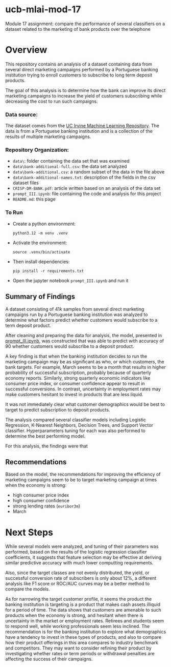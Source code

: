 # ucb-mlai-mod-17
Module 17 assignment: compare the performance of several classifiers on a dataset related to the marketing of bank products over the telephone

# Overview
This repository contains an analysis of a dataset containing data from several direct marketing campaigns performed by a Portuguese banking institution trying to enroll customers to subscribe to long term deposit products.

The goal of this analysis is to determine how the bank can improve its direct marketing campaigns to increase the yield of customers subscribing while decreasing the cost to run such campaigns.

### Data source:
The dataset comes from the [UC Irvine Machine Learning Repository](https://archive.ics.uci.edu/ml/datasets/bank+marketing). The data is from a Portuguese banking institution and is a collection of the results of multiple marketing campaigns.

### Repository Organization:
- `data\`: folder containing the data set that was examined
- `data\bank-additional-full.csv`: the data set analyzed
- `data\bank-additional.csv`: a random subset of the data in the file above
- `data\bank-additional-names.txt`: description of the fields in the csv dataset files
- `CRISP-DM-BANK.pdf`: article written based on an analysis of the data set
- `prompt_III.ipynb`: file containing the code and analysis for this project
- `README.md`: this page

### To Run
- Create a python environment:

  `python3.12 -m venv .venv`
- Activate the environment:

  `source .venv/bin/activate`
- Then install dependencies:

  `pip install -r requirements.txt`

- Open the jupyter notebook `prompt_III.ipynb` and run it

## Summary of Findings

A dataset consisting of $41k$ samples from several direct marketing campaigns run by a Portuguese banking institution was analyzed to determine what factors predict whether customers would subscribe to a term deposit product.

After cleaning and preparing the data for analysis, the model, presented in [prompt_III.ipynb](prompt_III.ipynb), was constructed that was able to predict with accuracy of $90%$ whether customers would subscribe to a deposit product.

A key finding is that when the banking institution decides to run the marketing campaign may be as significant as who, or which customers, the bank targets. For example, March seems to be a month that results in higher probability of successful subscription, probably because of quarterly economy reports. Similarly, strong quarterly economic indicators like consumer price index, or consumer confidence appear to result in successful conversions. In contrast, uncertainty in employment rates may make customers hesitant to invest in products that are less liquid.

It was not immediately clear what customer demographics would be best to target to predict subscription to deposit products.

The analysis compared several classifier models including Logistic Regression, K-Nearest Neighbors, Decision Trees, and Support Vector classifier. Hyperparameters tuning for each was also performed to determine the best performing model.

For this analysis, the findings were that 

## Recommendations

Based on the model, the recommendations for improving the efficiency of marketing campaigns seem to be to target marketing campaign at times when the economy is strong:
- high consumer price index
- high consumer confidence
- strong lending rates (`euribor3m`)
- March

# Next Steps

While several models were analyzed, and tuning of their parameters was performed, based on the results of the logistic regression classifier coefficients, it suggests that feature selection may be effective at deriving similar predictive accuracy with much lower computting requirements.

Also, since the target classes are not evenly distributed, the yield, or successful conversion rate of subscribers is only about 12%, a different analysis like F1 score or ROC/AUC curves may be a better method to compare the models.

As for narrowing the target customer profile, it seems the product the banking institution is targeting is a product that makes cash assets illiquid for a period of time. The data shows that customers are amenable to such products when the economy is strong, and hesitant when there is uncertainty in the market or employment rates. Retirees and students seem to respond well, while working professionals seem less inclined. The recommendation is for the banking institution to explore what demographics have a tendency to invest in these types of products, and also to compare how their product offerings in this area compares to industry benchmark and competitors. They may want to consider refining their product by investigating whether rates or term periods or withdrawal penalties are affecting the success of their campaigns.
